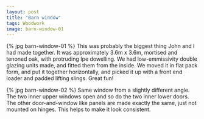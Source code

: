```yaml
---
layout: post
title: "Barn window"
tags: Woodwork
image: barn-window-01
---
```


{% jpg barn-window-01 %} This was probably the biggest thing John and I had made together. It was approximately 3.6m x 3.6m, mortised and tenoned oak, with protruding Ipe dowelling. We had low-emmissivity double glazing units made, and fitted them from the inside. We moved it in flat pack form, and put it together horizontally, and picked it up with a front end loader and padded lifting slings. Great fun!

{% jpg barn-window-02 %} Same window from a slightly different angle. The two inner upper windows open and so do the two inner lower doors. The other door-and-window like panels are made exactly the same, just not mounted on hinges. This helps to make it look consistent.


